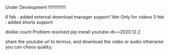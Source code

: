 Under Development !!!!!!!!!!!!!!

6 feb : added external download manager support 1dm
        Only for videos
5 feb : added shorts support

dislike count Problem resolved
pip install youtube-dl==2020.12.2

share the youtube url to termux,
and download the video or audio
otherwise you can choos quality; 
